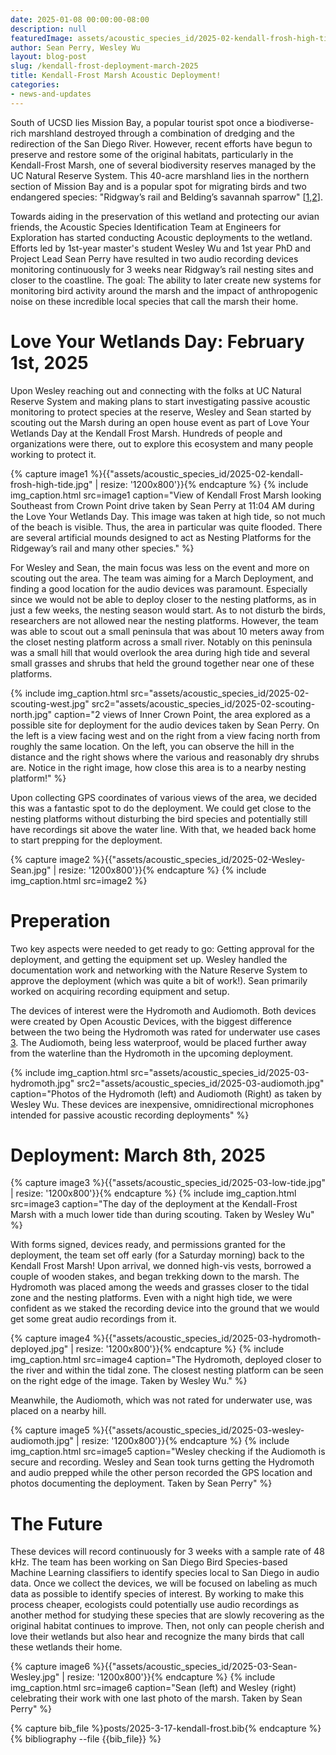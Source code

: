 ```yaml
---
date: 2025-01-08 00:00:00-08:00
description: null
featuredImage: assets/acoustic_species_id/2025-02-kendall-frosh-high-tide.jpg
author: Sean Perry, Wesley Wu
layout: blog-post
slug: /kendall-frost-deployment-march-2025
title: Kendall-Frost Marsh Acoustic Deployment!
categories:
- news-and-updates
---
```


South of UCSD lies Mission Bay, a popular tourist spot once a biodiverse-rich marshland destroyed through a combination of dredging and the redirection of the San Diego River. However, recent efforts have begun to preserve and restore some of the original habitats, particularly in the Kendall-Frost Marsh, one of several biodiversity reserves managed by the UC Natural Reserve System. This 40-acre marshland lies in the northern section of Mission Bay and is a popular spot for migrating birds and two endangered species: "Ridgway’s rail and Belding’s savannah sparrow" [[1](https://ucnrs.org/reserves/kendall-frost-mission-bay-marsh-reserve/),[2](https://nrs.ucsd.edu/reserves/kendall.html)]. 

Towards aiding in the preservation of this wetland and protecting our avian friends, the Acoustic Species Identification Team at Engineers for Exploration has started conducting Acoustic deployments to the wetland. Efforts led by 1st-year master's student Wesley Wu and 1st year PhD and Project Lead Sean Perry have resulted in two audio recording devices monitoring continuously for 3 weeks near Ridgway’s rail nesting sites and closer to the coastline. The goal: The ability to later create new systems for monitoring bird activity around the marsh and the impact of anthropogenic noise on these incredible local species that call the marsh their home.

# Love Your Wetlands Day: February 1st, 2025

Upon Wesley reaching out and connecting with the folks at UC Natural Reserve System and making plans to start investigating passive acoustic monitoring to protect species at the reserve, Wesley and Sean started by scouting out the Marsh during an open house event as part of Love Your Wetlands Day at the Kendall Frost Marsh. Hundreds of people and organizations were there, out to explore this ecosystem and many people working to protect it.


{% capture image1 %}{{"assets/acoustic_species_id/2025-02-kendall-frosh-high-tide.jpg" | resize: '1200x800'}}{% endcapture %}
{% include 
 img_caption.html
 src=image1
 caption="View of Kendall Frost Marsh looking Southeast from Crown Point drive taken by Sean Perry at 11:04 AM during the Love Your Wetlands Day. This image was taken at high tide, so not much of the beach is visible. Thus, the area in particular was quite flooded. There are several artificial mounds designed to act as Nesting Platforms for the Ridgeway’s rail and many other species."
%}

For Wesley and Sean, the main focus was less on the event and more on scouting out the area. The team was aiming for a March Deployment, and finding a good location for the audio devices was paramount. Especially since we would not be able to deploy closer to the nesting platforms, as in just a few weeks, the nesting season would start. As to not disturb the birds, researchers are not allowed near the nesting platforms. However, the team was able to scout out a small peninsula that was about 10 meters away from the closet nesting platform across a small river. Notably on this peninsula was a small hill that would overlook the area during high tide and several small grasses and shrubs that held the ground together near one of these platforms.

{% include 
 img_caption.html
 src="assets/acoustic_species_id/2025-02-scouting-west.jpg"
 src2="assets/acoustic_species_id/2025-02-scouting-north.jpg"
 caption="2 views of Inner Crown Point, the area explored as a possible site for deployment for the audio devices taken by Sean Perry. On the left is a view facing west and on the right from a view facing north from roughly the same location. On the left, you can observe the hill in the distance and the right shows where the various and reasonably dry shrubs are. Notice in the right image, how close this area is to a nearby nesting platform!"
%}

Upon collecting GPS coordinates of various views of the area, we decided this was a fantastic spot to do the deployment. We could get close to the nesting platforms without disturbing the bird species and potentially still have recordings sit above the water line. With that, we headed back home to start prepping for the deployment.

{% capture image2 %}{{"assets/acoustic_species_id/2025-02-Wesley-Sean.jpg" | resize: '1200x800'}}{% endcapture %}
{% include 
 img_caption.html
 src=image2
%}

# Preperation

Two key aspects were needed to get ready to go: Getting approval for the deployment, and getting the equipment set up. Wesley handled the documentation work and networking with the Nature Reserve System to approve the deployment (which was quite a bit of work!). Sean primarily worked on acquiring recording equipment and setup. 

The devices of interest were the Hydromoth and Audiomoth. Both devices were created by Open Acoustic Devices, with the biggest difference between the two being the Hydromoth was rated for underwater use cases [3](https://www.openacousticdevices.info/audiomoth). The Audiomoth, being less waterproof, would be placed further away from the waterline than the Hydromoth in the upcoming deployment. 

{% include 
 img_caption.html
 src="assets/acoustic_species_id/2025-03-hydromoth.jpg"
 src2="assets/acoustic_species_id/2025-03-audiomoth.jpg"
 caption="Photos of the Hydromoth (left) and Audiomoth (Right) as taken by Wesley Wu. These devices are inexpensive, omnidirectional microphones intended for passive acoustic recording deployments"
%}

# Deployment: March 8th, 2025

{% capture image3 %}{{"assets/acoustic_species_id/2025-03-low-tide.jpg" | resize: '1200x800'}}{% endcapture %}
{% include 
 img_caption.html
 src=image3
 caption="The day of the deployment at the Kendall-Frost Marsh with a much lower tide than during scouting. Taken by Wesley Wu"
%}

With forms signed, devices ready, and permissions granted for the deployment, the team set off early (for a Saturday morning) back to the Kendall Frost Marsh! Upon arrival, we donned high-vis vests, borrowed a couple of wooden stakes, and began trekking down to the marsh. The Hydromoth was placed among the weeds and grasses closer to the tidal zone and the nesting platforms. Even with a night high tide, we were confident as we staked the recording device into the ground that we would get some great audio recordings from it.

{% capture image4 %}{{"assets/acoustic_species_id/2025-03-hydromoth-deployed.jpg" | resize: '1200x800'}}{% endcapture %}
{% include 
 img_caption.html
 src=image4
 caption="The Hydromoth, deployed closer to the river and within the tidal zone. The closest nesting platform can be seen on the right edge of the image. Taken by Wesley Wu."
%}


Meanwhile, the Audiomoth, which was not rated for underwater use, was placed on a nearby hill.

{% capture image5 %}{{"assets/acoustic_species_id/2025-03-wesley-audiomoth.jpg" | resize: '1200x800'}}{% endcapture %}
{% include 
 img_caption.html
 src=image5
 caption="Wesley checking if the Audiomoth is secure and recording. Wesley and Sean took turns getting the Hydromoth and audio prepped while the other person recorded the GPS location and photos documenting the deployment. Taken by Sean Perry"
%}

# The Future

These devices will record continuously for 3 weeks with a sample rate of 48 kHz. The team has been working on San Diego Bird Species-based Machine Learning classifiers to identify species local to San Diego in audio data. Once we collect the devices, we will be focused on labeling as much data as possible to identify species of interest. By working to make this process cheaper, ecologists could potentially use audio recordings as another method for studying these species that are slowly recovering as the original habitat continues to improve. Then, not only can people cherish and love their wetlands but also hear and recognize the many birds that call these wetlands their home.

{% capture image6 %}{{"assets/acoustic_species_id/2025-03-Sean-Wesley.jpg" | resize: '1200x800'}}{% endcapture %}
{% include 
 img_caption.html
 src=image6
 caption="Sean (left) and Wesley (right) celebrating their work with one last photo of the marsh. Taken by Sean Perry"
%}


{% capture bib_file %}posts/2025-3-17-kendall-frost.bib{% endcapture %}
{% bibliography --file {{bib_file}} %}
